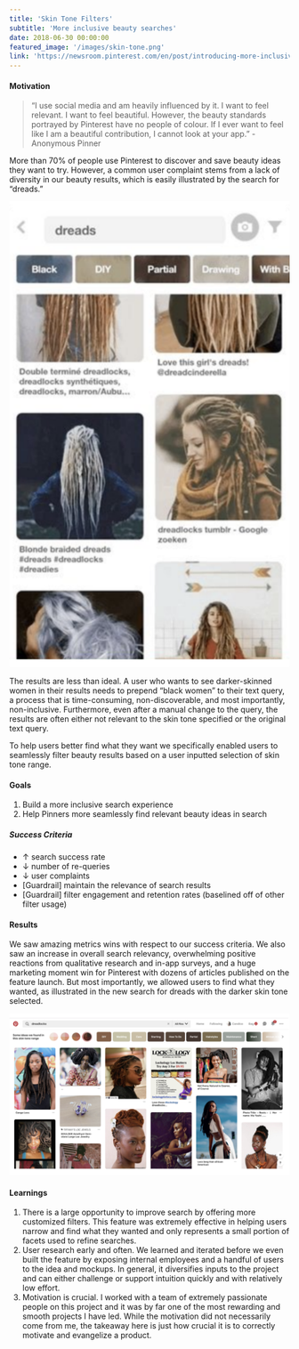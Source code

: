 ```yaml
---
title: 'Skin Tone Filters'
subtitle: 'More inclusive beauty searches'
date: 2018-06-30 00:00:00
featured_image: '/images/skin-tone.png'
link: 'https://newsroom.pinterest.com/en/post/introducing-more-inclusive-beauty-results'
---
```


#### Motivation

> “I use social media and am heavily influenced by it. I want to feel relevant. I want to feel beautiful. However, the beauty standards portrayed by Pinterest have no people of colour. If I ever want to feel like I am a beautiful contribution, I cannot look at your app.” - Anonymous Pinner

More than 70% of people use Pinterest to discover and save beauty ideas they want to try. However, a common user complaint stems from a lack of diversity in our beauty results, which is easily illustrated by the search for “dreads.” 

<div class="gallery" data-columns="1">
	<img src="/images/skin-tones-1.png">
</div>

The results are less than ideal. A user who wants to see darker-skinned women in their results needs to prepend “black women” to their text query, a process that is time-consuming, non-discoverable, and most importantly, non-inclusive. Furthermore, even after a manual change to the query, the results are often either not relevant to the skin tone specified or the original text query. 

To help users better find what they want we specifically enabled users to seamlessly filter beauty results based on a user inputted selection of skin tone range.

#### Goals

1. Build a more inclusive search experience
2. Help Pinners more seamlessly find relevant beauty ideas in search

##### Success Criteria
* ↑ search success rate
* ↓ number of re-queries
* ↓ user complaints
* [Guardrail] maintain the relevance of search results
* [Guardrail] filter engagement and retention rates (baselined off of other filter usage)

#### Results

We saw amazing metrics wins with respect to our success criteria. We also saw an increase in overall search relevancy, overwhelming positive reactions from qualitative research and in-app surveys, and a huge marketing moment win for Pinterest with dozens of articles published on the feature launch. But most importantly, we allowed users to find what they wanted, as illustrated in the new search for dreads with the darker skin tone selected. 

<div class="gallery" data-columns="1">
	<img src="/images/skin-tones-3.png">
</div>

#### Learnings
1. There is a large opportunity to improve search by offering more customized filters. This feature was extremely effective in helping users narrow and find what they wanted and only represents a small portion of facets used to refine searches. 
2. User research early and often. We learned and iterated before we even built the feature by exposing internal employees and a handful of users to the idea and mockups. In general, it diversifies inputs to the project and can either challenge or support intuition quickly and with relatively low effort. 
3. Motivation is crucial. I worked with a team of extremely passionate people on this project and it was by far one of the most rewarding and smooth projects I have led. While the motivation did not necessarily come from me, the takeaway here is just how crucial it is to correctly motivate and evangelize a product. 

